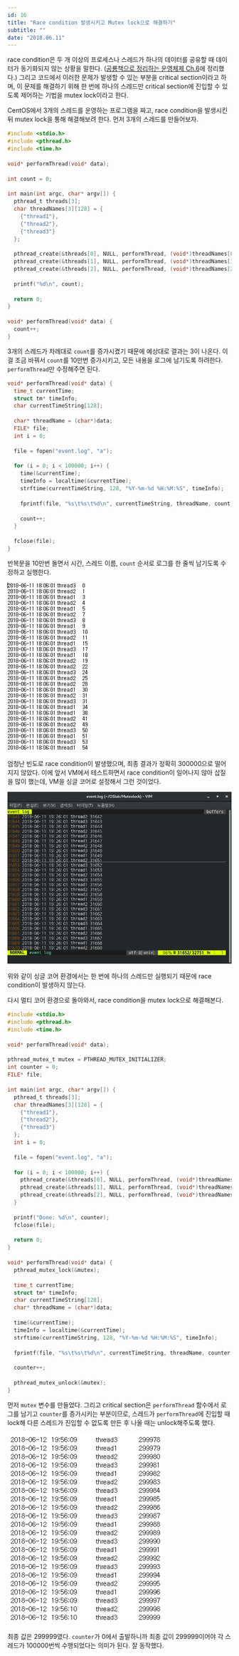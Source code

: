 ```yaml
---
id: 16
title: "Race condition 발생시키고 Mutex lock으로 해결하기"
subtitle: ""
date: "2018.06.11"
---
```


race condition은 두 개 이상의 프로세스나 스레드가 하나의 데이터를 공유할 때 데이터가 동기화되지 않는 상황을 말한다. ([공룡책으로 정리하는 운영체제 Ch.6](https://parksb.github.io/article/10.html)에 정리했다.) 그리고 코드에서 이러한 문제가 발생할 수 있는 부분을 critical section이라고 하며, 이 문제를 해결하기 위해 한 번에 하나의 스레드만 critical section에 진입할 수 있도록 제어하는 기법을 mutex lock이라고 한다.

CentOS에서 3개의 스레드를 운영하는 프로그램을 짜고, race condition을 발생시킨 뒤 mutex lock을 통해 해결해보려 한다. 먼저 3개의 스레드를 만들어보자.

```c
#include <stdio.h>
#include <pthread.h>
#include <time.h>

void* performThread(void* data);

int count = 0;

int main(int argc, char* argv[]) {
  pthread_t threads[3];
  char threadNames[3][128] = {
    {"thread1"},
    {"thread2"},
    {"thread3"}
  };

  pthread_create(&threads[0], NULL, performThread, (void*)threadNames[0]);
  pthread_create(&threads[1], NULL, performThread, (void*)threadNames[1]);
  pthread_create(&threads[2], NULL, performThread, (void*)threadNames[2]);

  printf("%d\n", count);

  return 0;
}

void* performThread(void* data) {
  count++;
}
```

3개의 스레드가 차례대로 `count`를 증가시켰기 때문에 예상대로 결과는 3이 나온다. 이걸 조금 바꿔서 `count`를 10만번 증가시키고, 모든 내용을 로그에 남기도록 하려한다. `performThread`만 수정해주면 된다.

```c
void* performThread(void* data) {
  time_t currentTime;
  struct tm* timeInfo;
  char currentTimeString[128];

  char* threadName = (char*)data;
  FILE* file;
  int i = 0;

  file = fopen("event.log", "a");

  for (i = 0; i < 100000; i++) {
    time(&currentTime);
    timeInfo = localtime(&currentTime);
    strftime(currentTimeString, 128, "%Y-%m-%d %H:%M:%S", timeInfo);

    fprintf(file, "%s\t%s\t%d\n", currentTimeString, threadName, count);

    count++;
  }

  fclose(file);
}
```

반복문을 10만번 돌면서 시간, 스레드 이름, `count` 순서로 로그를 한 줄씩 남기도록 수정하고 실행한다.

![로그. 0, 1, 3, 4, 5, 7 순차적이지 않게 로그가 남았다.](/images/50655469-a575fd00-0fd3-11e9-86c4-54add9d239f4.png)

엄청난 빈도로 race condition이 발생했으며, 최종 결과가 정확히 300000으로 떨어지지 않았다. 이에 앞서 VM에서 테스트하면서 race condition이 일어나지 않아 삽질을 많이 했는데, VM을 싱글 코어로 설정해서 그런 것이었다.

![싱글 코어 환경에서의 로그. 31642, 31643, 31644 순차적으로 로그가 남았다.](/images/50655465-a3ac3980-0fd3-11e9-856b-a5f67445bb09.png)

위와 같이 싱글 코어 환경에서는 한 번에 하나의 스레드만 실행되기 때문에 race condition이 발생하지 않는다.

다시 멀티 코어 환경으로 돌아와서, race condition을 mutex lock으로 해결해본다.

```c
#include <stdio.h>
#include <pthread.h>
#include <time.h>

void* performThread(void* data);

pthread_mutex_t mutex = PTHREAD_MUTEX_INITIALIZER;
int counter = 0;
FILE* file;

int main(int argc, char* argv[]) {
  pthread_t threads[3];
  char threadNames[3][128] = {
    {"thread1"},
    {"thread2"},
    {"thread3"}
  };
  int i = 0;

  file = fopen("event.log", "a");

  for (i = 0; i < 100000; i++) {
    pthread_create(&threads[0], NULL, performThread, (void*)threadNames[0]);
    pthread_create(&threads[1], NULL, performThread, (void*)threadNames[1]);
    pthread_create(&threads[2], NULL, performThread, (void*)threadNames[2]);
  }

  printf("Done: %d\n", counter);
  fclose(file);

  return 0;
}

void* performThread(void* data) {
  pthread_mutex_lock(&mutex);

  time_t currentTime;
  struct tm* timeInfo;
  char currentTimeString[128];
  char* threadName = (char*)data;

  time(&currentTime);
  timeInfo = localtime(&currentTime);
  strftime(currentTimeString, 128, "%Y-%m-%d %H:%M:%S", timeInfo);

  fprintf(file, "%s\t%s\t%d\n", currentTimeString, threadName, counter);

  counter++;

  pthread_mutex_unlock(&mutex);
}
```

먼저 `mutex` 변수를 만들었다. 그리고 critical section은 `performThread` 함수에서 로그를 남기고 `counter`를 증가시키는 부분이므로, 스레드가 `performThread`에 진입할 때 lock해 다른 스레드가 진입할 수 없도록 만든 후 나올 때는 unlock해주도록 했다.

![로그. 299978, 299979, 299980 순차적으로 로그가 남았다.](/images/50655470-a870ed80-0fd3-11e9-9917-b1fede3dcea0.png)

최종 값은 299999였다. `counter`가 0에서 출발하니까 최종 값이 299999이어야 각 스레드가 100000번씩 수행되었다는 의미가 된다. 잘 동작했다.
